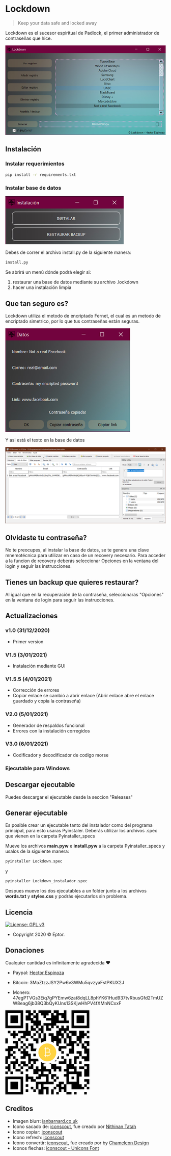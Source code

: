 # Lockdown

> Keep your data safe and locked away

Lockdown es el sucesor espiritual de Padlock, el primer administrador de contraseñas que hice.

![](etc/menu.png)

## Instalación

### Instalar requerimientos

```sh
pip install -r requirements.txt
```

### Instalar base de datos

![](etc/menu_instalacion.png)

Debes de correr el archivo install.py de la siguiente manera:

```sh
install.py
```

Se abrirá un menú dónde podrá elegir si:

1. restaurar una base de datos mediante su archivo .lockdown
2. hacer una instalación limpia

## Que tan seguro es?

Lockdown utiliza el metodo de encriptado Fernet, el cual es un metodo de encriptado simetrico, por lo que tus contraseñas están seguras.

![](etc/datos.png)

Y asi está el texto en la base de datos

![](etc/not_fb.png)

## Olvidaste tu contraseña?

No te preocupes, al instalar la base de datos, se te genera una clave mnemotécnica para utilizar en caso de un recovery necesario.
Para acceder a la funcion de recovery deberás seleccionar Opciones en la ventana del login y seguir las instrucciones.

## Tienes un backup que quieres restaurar?

Al igual que en la recuperación de la contraseña, seleccionaras "Opciones" en la ventana de login para seguir las instrucciones.

## Actualizaciones

### v1.0 (31/12/2020)

- Primer version

### V1.5 (3/01/2021)

- Instalación mediante GUI

### V1.5.5 (4/01/2021)

- Corrección de errores
- Copiar enlace se cambió a abrir enlace
  (Abrir enlace abre el enlace guardado y copia la contraseña)

### V2.0 (5/01/2021)

- Generador de respaldos funcional
- Errores con la instalación corregidos

### V3.0 (6/01/2021)

- Codificador y decodificador de codigo morse

### Ejecutable para Windows

## Descargar ejecutable

Puedes descargar el ejecutable desde la seccion "Releases"

## Generar ejecutable

Es posible crear un ejecutable tanto del instalador como del programa principal, para esto usaras Pyinstaler.
Deberás utilizar los archivos .spec que vienen en la carpeta Pyinstaller_specs

Mueve los archivos **main.pyw** e **install.pyw** a la carpeta Pyinstaller_specs y usalos de la siguiente manera:

```sh
pyinstaller Lockdown.spec
```

y

```sh
pyinstaller Lockdown_instalador.spec
```

Despues mueve los dos ejecutables a un folder junto a los archivos **words.txt** y **styles.css** y
podrás ejecutarlos sin problema.

## Licencia

[![License: GPL v3](https://img.shields.io/badge/License-GPLv3-blue.svg)](https://www.gnu.org/licenses/gpl-3.0)

- Copyright 2020 © Eptor.

## Donaciones

Cualquier cantidad es infinitamente agradecida ❤

- Paypal: [Hector Espinoza](http://www.paypal.me/espinoza7854)

- Bitcoin: 3MaZtzzJSY2Pw6v3WMu5qvzyaFstPKUX2J

- Monero: 47egPTVGs3Eiq7gPYEmw6zat8dqLL8phYK61Hud937tvRbusGfd2TmUZW8eag6jb38Q3bQyKUns13SKjwHhPV4fXMnNCxxF

![](etc/btc_qr.png)

## Creditos

- Imagen blurr: [ianbarnard.co.uk](http://www.ianbarnard.co.uk/wp-content/uploads/2013/09/free-blurred-web-backgrounds-09.jpg)
- Icono sacado de: [iconscout](https://iconscout.com/icon/lockdown-2318925), fue creado por [Nithinan Tatah](https://iconscout.com/contributors/nithinan-tatah)
- Icono copiar: [iconscout](https://iconscout.com/icon/copy-197)
- Icono refresh: [iconscout](https://iconscout.com/icon/refresh-reload-recycle-synchronize-retry)
- Icono convertir: [iconscout](https://iconscout.com/icons/arrow), fue creado por by [Chameleon Design](https://iconscout.com/contributors/chamedesign)
- Iconos flechas: [iconscout - Unicons Font](https://iconscout.com/icon-pack/arrows-57)
